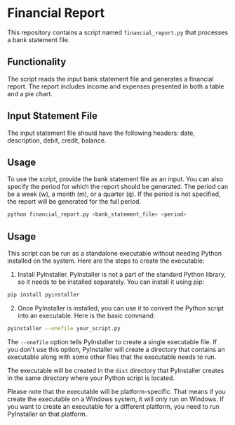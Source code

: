 # Financial Report

This repository contains a script named `financial_report.py` that processes a bank statement file. 

## Functionality
The script reads the input bank statement file and generates a financial report. The report includes income and expenses presented in both a table and a pie chart.

## Input Statement File
The input statement file should have the following headers: date, description, debit, credit, balance.

## Usage
To use the script, provide the bank statement file as an input. You can also specify the period for which the report should be generated. The period can be a week (w), a month (m), or a quarter (q). If the period is not specified, the report will be generated for the full period.

```bash
python financial_report.py <bank_statement_file> <period>
```
## Usage

This script can be run as a standalone executable without needing Python installed on the system. Here are the steps to create the executable:

1. Install PyInstaller. PyInstaller is not a part of the standard Python library, so it needs to be installed separately. You can install it using pip:

```bash
pip install pyinstaller
```

2. Once PyInstaller is installed, you can use it to convert the Python script into an executable. Here is the basic command:

```bash
pyinstaller --onefile your_script.py
```

The `--onefile` option tells PyInstaller to create a single executable file. If you don't use this option, PyInstaller will create a directory that contains an executable along with some other files that the executable needs to run.

The executable will be created in the `dist` directory that PyInstaller creates in the same directory where your Python script is located.

Please note that the executable will be platform-specific. That means if you create the executable on a Windows system, it will only run on Windows. If you want to create an executable for a different platform, you need to run PyInstaller on that platform.
